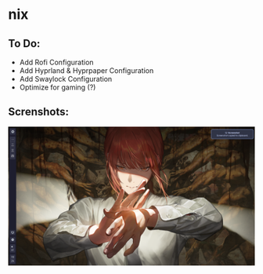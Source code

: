 # nix

## To Do:
- Add Rofi Configuration
- Add Hyprland & Hyprpaper Configuration
- Add Swaylock Configuration
- Optimize for gaming (?)


## Screnshots:
<img src="images/image.png" width="1000px" /> <br>